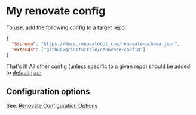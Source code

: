 # My renovate config

To use, add the following config to a target repo:

```json
{
  "$schema": "https://docs.renovatebot.com/renovate-schema.json",
  "extends": ["github>griceturrble/renovate-config"]
}
```

That's it! All other config (unless specific to a given repo) should be added to [default.json](default.json).

## Configuration options

See: [Renovate Configuration Options](https://docs.renovatebot.com/configuration-options/)
